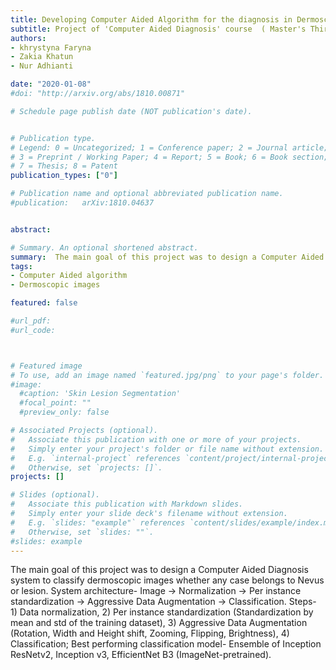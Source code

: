 ```yaml
---
title: Developing Computer Aided Algorithm for the diagnosis in Dermoscopic images to classify melanoma vs all other types using deep learning approach
subtitle: Project of 'Computer Aided Diagnosis' course  (​ Master's Third Semester at University of Girona, January 2020) 
authors:
- khrystyna Faryna
- Zakia Khatun
- Nur Adhianti

date: "2020-01-08"
#doi: "http://arxiv.org/abs/1810.00871"

# Schedule page publish date (NOT publication's date).


# Publication type.
# Legend: 0 = Uncategorized; 1 = Conference paper; 2 = Journal article;
# 3 = Preprint / Working Paper; 4 = Report; 5 = Book; 6 = Book section;
# 7 = Thesis; 8 = Patent
publication_types: ["0"]

# Publication name and optional abbreviated publication name.
#publication: 	arXiv:1810.04637


abstract: 

# Summary. An optional shortened abstract.
summary:  The main goal of this project was to design a Computer Aided Diagnosis system to classify dermoscopic images whether any case belongs to Nevus or lesion. System architecture- Image → Normalization → Per instance standardization → Aggressive Data Augmentation → Classification. Steps- 1) Data normalization, 2) Per instance standardization (Standardization by mean and std of the training dataset), 3) Aggressive Data Augmentation (Rotation, Width and Height shift, Zooming, Flipping, Brightness), 4) Classification; Best performing classification model- Ensemble of Inception ResNetv2, Inception v3, EfficientNet B3 (ImageNet-pretrained).
tags:
- Computer Aided algorithm
- Dermoscopic images

featured: false

#url_pdf:
#url_code: 



# Featured image
# To use, add an image named `featured.jpg/png` to your page's folder.
#image:
  #caption: 'Skin Lesion Segmentation'
  #focal_point: ""
  #preview_only: false

# Associated Projects (optional).
#   Associate this publication with one or more of your projects.
#   Simply enter your project's folder or file name without extension.
#   E.g. `internal-project` references `content/project/internal-project/index.md`.
#   Otherwise, set `projects: []`.
projects: []

# Slides (optional).
#   Associate this publication with Markdown slides.
#   Simply enter your slide deck's filename without extension.
#   E.g. `slides: "example"` references `content/slides/example/index.md`.
#   Otherwise, set `slides: ""`.
#slides: example
---
```


The main goal of this project was to design a Computer Aided Diagnosis system to classify dermoscopic images whether any case belongs to Nevus or lesion. System architecture- Image → Normalization → Per instance standardization → Aggressive Data Augmentation → Classification. Steps- 1) Data normalization, 2) Per instance standardization (Standardization by mean and std of the training dataset), 3) Aggressive Data Augmentation (Rotation, Width and Height shift, Zooming, Flipping, Brightness), 4) Classification; Best performing classification model- Ensemble of Inception ResNetv2, Inception v3, EfficientNet B3 (ImageNet-pretrained).
